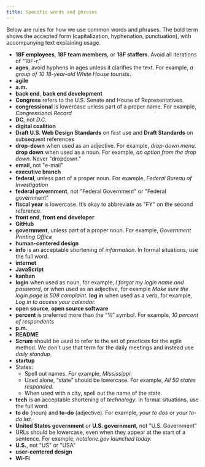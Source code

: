 ```yaml
---
title: Specific words and phrases
---
```


Below are rules for how we use common words and phrases. The bold term shows the accepted form (capitalization, hyphenation, punctuation), with accompanying text explaining usage.

- **18F employees**, **18F team members**, or **18F staffers**. Avoid all iterations of "18F-r."
- **ages**, avoid hyphens in ages unless it clarifies the text. For example, _a group of 10 18-year-old White House tourists_.
- **agile**
- **a.m.**
- **back end**, **back end development**
- **Congress** refers to the U.S. Senate and House of Representatives.
- **congressional** is lowercase unless part of a proper name. For example, _Congressional Record_
- **DC**, not _D.C._
- **digital coalition**
- **Draft U.S. Web Design Standards** on first use and **Draft Standards** on subsequent references
- **drop-down** when used as an adjective. For example, _drop-down menu._ **drop down** when used as a noun. For example, _an option from the drop down_. Never "dropdown."
- **email**, not "e-mail"
- **executive branch**
- **federal**, unless part of a proper noun. For example, _Federal Bureau of Investigation_
- **federal government**, not "Federal Government" or "Federal government"
- **fiscal year** is lowercase. It’s okay to abbreviate as "FY" on the second reference.
- **front end**, **front end developer**
- **GitHub**
- **government**, unless part of a proper noun. For example, _Government Printing Office_
- **human-centered design**
- **info** is an acceptable shortening of _information_. In formal situations, use the full word.
- **internet**
- **JavaScript**
- **kanban**
- **login** when used as noun, for example, _I forgot my login name and password_, or when used as an adjective, for example _Make sure the login page is 508 complaint._ **log in** when used as a verb, for example, _Log in to access your calendar._
- **open source**, **open source software**
- **percent** is preferred more than the “%” symbol. For example, _10 percent of respondents_
- **p.m.**
- **README**
- **Scrum** should be used to refer to the set of practices for the agile method. We don't use that term for the daily meetings and instead use _daily standup_.
- **startup**
-  States:
    -   Spell out names. For example, _Mississippi_.
    -   Used alone, “state” should be lowercase. For example, _All 50 states responded._
    -   When used with a city, spell out the name of the state.
- **tech** is an acceptable shortening of _technology_. In formal situations, use the full word.
- **to do** (noun) and **to-do** (adjective). For example, _your to dos_ or _your to-do list_.
- **United States government** or **U.S. government**, not "U.S. Government"
- URLs should be lowercase, even when they appear at the start of a sentence. For example, _notalone.gov launched today._
- **U.S.**, not "US" or "USA"
- **user-centered design**
- **Wi-Fi**
